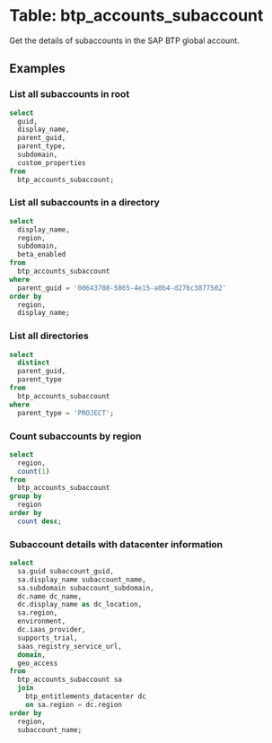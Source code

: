 # Table: btp_accounts_subaccount

Get the details of subaccounts in the SAP BTP global account.

## Examples

### List all subaccounts in root

```sql
select
  guid,
  display_name,
  parent_guid,
  parent_type,
  subdomain,
  custom_properties 
from
  btp_accounts_subaccount;
```

### List all subaccounts in a directory

```sql
select
  display_name,
  region,
  subdomain,
  beta_enabled 
from
  btp_accounts_subaccount 
where
  parent_guid = '00643708-5865-4e15-a0b4-d276c3877502' 
order by
  region,
  display_name;

```

### List all directories

```sql
select 
  distinct
  parent_guid,
  parent_type 
from
  btp_accounts_subaccount 
where
  parent_type = 'PROJECT';

```

### Count subaccounts by region

```sql
select
  region,
  count(1) 
from
  btp_accounts_subaccount 
group by
  region 
order by
  count desc;
```

### Subaccount details with datacenter information

```sql
select
  sa.guid subaccount_guid,
  sa.display_name subaccount_name,
  sa.subdomain subaccount_subdomain,
  dc.name dc_name,
  dc.display_name as dc_location,
  sa.region,
  environment,
  dc.iaas_provider,
  supports_trial,
  saas_registry_service_url,
  domain,
  geo_access 
from
  btp_accounts_subaccount sa 
  join
    btp_entitlements_datacenter dc 
    on sa.region = dc.region 
order by
  region,
  subaccount_name;
```
